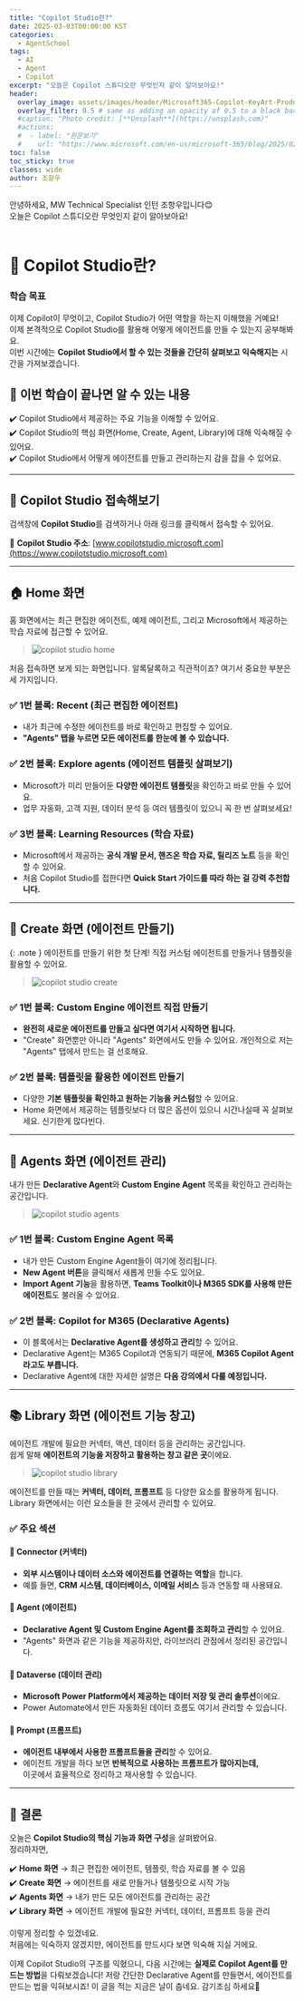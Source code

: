 ```yaml
---
title: "Copilot Studio란?"
date: 2025-03-03T00:00:00 KST
categories:
  - AgentSchool
tags:
  - AI
  - Agent
  - Copilot
excerpt: "오늘은 Copilot 스튜디오란 무엇인지 같이 알아보아요!"
header:
  overlay_image: assets/images/header/Microsoft365-Copilot-KeyArt-Productivity-6K-01.png
  overlay_filter: 0.5 # same as adding an opacity of 0.5 to a black background
  #caption: "Photo credit: [**Unsplash**](https://unsplash.com)"
  #actions:
  #  - label: "원문보기"
  #    url: "https://www.microsoft.com/en-us/microsoft-365/blog/2025/02/10/discover-the-total-economic-impact-of-microsoft-365-e3/?msockid=20f4fd7af5a86c603f7ae8f6f4df6ddb"
toc: false
toc_sticky: true
classes: wide
author: 조항우
---
```


안녕하세요, MW Technical Specialist 인턴 조항우입니다😊  
오늘은 Copilot 스튜디오란 무엇인지 같이 알아보아요!  
<br/>

# 🚀 Copilot Studio란?

### **학습 목표**  
이제 Copilot이 무엇이고, Copilot Studio가 어떤 역할을 하는지 이해했을 거예요!  
이제 본격적으로 Copilot Studio를 활용해 어떻게 에이전트를 만들 수 있는지 공부해봐요.  
이번 시간에는 **Copilot Studio에서 할 수 있는 것들을 간단히 살펴보고 익숙해지는** 시간을 가져보겠습니다.  

## 🎯 이번 학습이 끝나면 알 수 있는 내용  
✔️ Copilot Studio에서 제공하는 주요 기능을 이해할 수 있어요.  
✔️ Copilot Studio의 핵심 화면(Home, Create, Agent, Library)에 대해 익숙해질 수 있어요.  
✔️ Copilot Studio에서 어떻게 에이전트를 만들고 관리하는지 감을 잡을 수 있어요.  

---

## 🔗 Copilot Studio 접속해보기  
검색창에 **Copilot Studio**를 검색하거나 아래 링크를 클릭해서 접속할 수 있어요.  

📌 **Copilot Studio 주소**: [www.copilotstudio.microsoft.com](https://www.copilotstudio.microsoft.com)  

---

## 🏠 Home 화면  


홈 화면에서는 최근 편집한 에이전트, 예제 에이전트, 그리고 Microsoft에서 제공하는 학습 자료에 접근할 수 있어요.  

> ![copilot studio home](../assets/3_copilot_studio/copilot_studio_1.png)  

처음 접속하면 보게 되는 화면입니다. 알록달록하고 직관적이죠? 여기서 중요한 부분은 세 가지입니다.  

### ✅ 1번 블록: **Recent (최근 편집한 에이전트)**  
- 내가 최근에 수정한 에이전트를 바로 확인하고 편집할 수 있어요.  
- **"Agents" 탭을 누르면 모든 에이전트를 한눈에 볼 수 있습니다.**  

### ✅ 2번 블록: **Explore agents (에이전트 템플릿 살펴보기)**  
- Microsoft가 미리 만들어둔 **다양한 에이전트 템플릿**을 확인하고 바로 만들 수 있어요.  
- 업무 자동화, 고객 지원, 데이터 분석 등 여러 템플릿이 있으니 꼭 한 번 살펴보세요!  

### ✅ 3번 블록: **Learning Resources (학습 자료)**  
- Microsoft에서 제공하는 **공식 개발 문서, 핸즈온 학습 자료, 릴리즈 노트** 등을 확인할 수 있어요.  
- 처음 Copilot Studio를 접한다면 **Quick Start 가이드를 따라 하는 걸 강력 추천합니다.**  

---

## 🎨 Create 화면 (에이전트 만들기)  

{: .note }
에이전트를 만들기 위한 첫 단계! 직접 커스텀 에이전트를 만들거나 템플릿을 활용할 수 있어요.  

> ![copilot studio create](../assets/3_copilot_studio/copilot_studio_2.png)  

### ✅ 1번 블록: **Custom Engine 에이전트 직접 만들기**  
- **완전히 새로운 에이전트를 만들고 싶다면 여기서 시작하면 됩니다.**  
- "Create" 화면뿐만 아니라 "Agents" 화면에서도 만들 수 있어요. 개인적으로 저는 "Agents" 탭에서 만드는 걸 선호해요.  

### ✅ 2번 블록: **템플릿을 활용한 에이전트 만들기**  
- 다양한 **기본 템플릿을 확인하고 원하는 기능을 커스텀**할 수 있어요.  
- Home 화면에서 제공하는 템플릿보다 더 많은 옵션이 있으니 시간나실때 꼭 살펴보세요. 신기한게 많다빈다.

---

## 🤖 Agents 화면 (에이전트 관리)  


내가 만든 **Declarative Agent**와 **Custom Engine Agent** 목록을 확인하고 관리하는 공간입니다.  

> ![copilot studio agents](../assets/3_copilot_studio/copilot_studio_3.png)  

### ✅ 1번 블록: **Custom Engine Agent 목록**  
- 내가 만든 Custom Engine Agent들이 여기에 정리됩니다.  
- **New Agent 버튼**을 클릭해서 새롭게 만들 수도 있어요.  
- **Import Agent 기능**을 활용하면, **Teams Toolkit이나 M365 SDK를 사용해 만든 에이전트**도 불러올 수 있어요.  

### ✅ 2번 블록: **Copilot for M365 (Declarative Agents)**  
- 이 블록에서는 **Declarative Agent를 생성하고 관리**할 수 있어요.  
- Declarative Agent는 M365 Copilot과 연동되기 때문에, **M365 Copilot Agent라고도 부릅니다.**  
- Declarative Agent에 대한 자세한 설명은 **다음 강의에서 다룰 예정입니다.**  

---

## 📚 Library 화면 (에이전트 기능 창고)  


에이전트 개발에 필요한 커넥터, 액션, 데이터 등을 관리하는 공간입니다.  
쉽게 말해 **에이전트의 기능을 저장하고 활용하는 창고 같은 곳**이에요.  

> ![copilot studio library](../assets/3_copilot_studio/copilot_studio_4.png)  

에이전트를 만들 때는 **커넥터, 데이터, 프롬프트** 등 다양한 요소를 활용하게 됩니다.  
Library 화면에서는 이런 요소들을 한 곳에서 관리할 수 있어요.  

### ✅ 주요 섹션  
#### 🔌 **Connector (커넥터)**
- **외부 시스템이나 데이터 소스와 에이전트를 연결하는 역할**을 합니다.  
- 예를 들면, **CRM 시스템, 데이터베이스, 이메일 서비스** 등과 연동할 때 사용돼요.  

#### 🤖 **Agent (에이전트)**
- **Declarative Agent 및 Custom Engine Agent를 조회하고 관리**할 수 있어요.  
- "Agents" 화면과 같은 기능을 제공하지만, 라이브러리 관점에서 정리된 공간입니다.  

#### 💾 **Dataverse (데이터 관리)**
- **Microsoft Power Platform에서 제공하는 데이터 저장 및 관리 솔루션**이에요.  
- Power Automate에서 만든 자동화된 데이터 흐름도 여기서 관리할 수 있습니다.  

#### 📝 **Prompt (프롬프트)**
- **에이전트 내부에서 사용한 프롬프트들을 관리**할 수 있어요.  
- 에이전트 개발을 하다 보면 **반복적으로 사용하는 프롬프트가 많아지는데,**  
  이곳에서 효율적으로 정리하고 재사용할 수 있습니다.  

---

## 🏁 결론  

오늘은 **Copilot Studio의 핵심 기능과 화면 구성**을 살펴봤어요.  
정리하자면,  

✔️ **Home 화면** → 최근 편집한 에이전트, 템플릿, 학습 자료를 볼 수 있음  
✔️ **Create 화면** → 에이전트를 새로 만들거나 템플릿으로 시작 가능  
✔️ **Agents 화면** → 내가 만든 모든 에이전트를 관리하는 공간  
✔️ **Library 화면** → 에이전트 개발에 필요한 커넥터, 데이터, 프롬프트 등을 관리  

이렇게 정리할 수 있겠네요. </br>
처음에는 익숙하지 않겠지만, 에이전트를 만드시다 보면 익숙해 지실 거에요.   

이제 Copilot Studio의 구조를 익혔으니, 다음 시간에는 **실제로 Copilot Agent를 만드는 방법**을 다뤄보겠습니다! 저랑 간단한 Declarative Agent를 만들면서, 에이전트를 만드는 법을 익혀보시죠! 이 글을 적는 지금은 날이 춥네요. 감기조심 하세요🚀  
